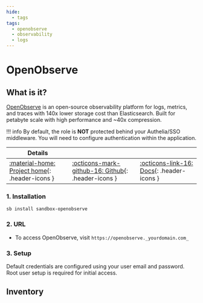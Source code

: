 ```yaml
---
hide:
  - tags
tags:
  - openobserve
  - observability
  - logs
---
```


# OpenObserve

## What is it?

[OpenObserve](https://openobserve.ai/) is an open-source observability platform for logs, metrics, and traces with 140x lower storage cost than Elasticsearch. Built for petabyte scale with high performance and ~40x compression.

!!! info
    By default, the role is **NOT** protected behind your Authelia/SSO middleware. You will need to configure authentication within the application.

| Details     |             |             |
|-------------|-------------|-------------|
| [:material-home: Project home](https://openobserve.ai/){: .header-icons } | [:octicons-mark-github-16: Github](https://github.com/openobserve/openobserve){: .header-icons } | [:octicons-link-16: Docs](https://openobserve.ai/docs/){: .header-icons }|

### 1. Installation

``` shell
sb install sandbox-openobserve
```

### 2. URL

- To access OpenObserve, visit `https://openobserve._yourdomain.com_`

### 3. Setup

Default credentials are configured using your user email and password. Root user setup is required for initial access.

## Inventory
<!-- BEGIN SALTBOX MANAGED VARIABLES SECTION -->
<!-- END SALTBOX MANAGED VARIABLES SECTION -->
